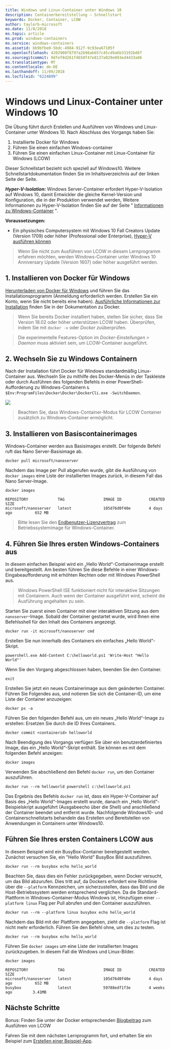 ```yaml
---
title: Windows und Linux-Container unter Windows 10
description: Containerbereitstellung – Schnellstart
keywords: Docker, Container, LCOW
author: taylorb-microsoft
ms.date: 11/8/2018
ms.topic: article
ms.prod: windows-containers
ms.service: windows-containers
ms.assetid: bb9bfbe0-5bdc-4984-912f-9c93ea67105f
ms.openlocfilehash: 4202908f8797a2b98ab657c45cd9a6b33191bd6f
ms.sourcegitcommit: 9dfef8d261f4650f47e8137a029e893ed4433a86
ms.translationtype: MT
ms.contentlocale: de-DE
ms.lasthandoff: 11/09/2018
ms.locfileid: "6224899"
---
```

# <a name="windows-and-linux-containers-on-windows-10"></a>Windows und Linux-Container unter Windows 10

Die Übung führt durch Erstellen und Ausführen von Windows und Linux-Container unter Windows 10. Nach Abschluss des Vorgangs haben Sie:

1. Installierte Docker für Windows
2. Führen Sie einen einfachen Windows-container
3. Führen Sie einen einfachen Linux-Container mit Linux-Container für Windows (LCOW)

Dieser Schnellstart bezieht sich speziell auf Windows10. Weitere Schnellstartdokumentation finden Sie im Inhaltsverzeichnis auf der linken Seite der Seite.

***Hyper-V-Isolation:*** Windows Server-Container erfordert Hyper-V-Isolation auf Windows 10, damit Entwickler die gleiche Kernel-Version und Konfiguration, die in der Produktion verwendet werden, Weitere Informationen zu Hyper-V-Isolation finden Sie auf der Seite " [Informationen zu Windows-Container](../about/index.md) ".

**Voraussetzungen:**

- Ein physisches Computersystem mit Windows 10 Fall Creators Update (Version 1709) oder höher (Professional oder Enterprise), [Hyper-V ausführen können](https://docs.microsoft.com/en-us/virtualization/hyper-v-on-windows/reference/hyper-v-requirements)

> Wenn Sie nicht zum Ausführen von LCOW in diesem Lernprogramm erfahren möchten, werden Windows-Container unter Windows 10 Anniversary Update (Version 1607) oder höher ausgeführt werden.

## <a name="1-install-docker-for-windows"></a>1. Installieren von Docker für Windows

[Herunterladen von Docker für Windows](https://store.docker.com/editions/community/docker-ce-desktop-windows) und führen Sie das Installationsprogramm (Anmeldung erforderlich werden. Erstellen Sie ein Konto, wenn Sie nicht bereits eine haben). [Ausführliche Informationen zur Installation](https://docs.docker.com/docker-for-windows/install) finden Sie in der Dokumentation zu Docker.

> Wenn Sie bereits Docker installiert haben, stellen Sie sicher, dass Sie Version 18.02 oder höher unterstützen LCOW haben. Überprüfen, indem Sie mit `docker -v` oder *Docker zu*überprüfen.

> Die experimentelle Features-Option im *Docker-Einstellungen > Daemon* muss aktiviert sein, um LCOW-Container ausgeführt.

## <a name="2-switch-to-windows-containers"></a>2. Wechseln Sie zu Windows Containern

Nach der Installation führt Docker für Windows standardmäßig Linux-Container aus. Wechseln Sie zu mithilfe des Docker-Menüs in der Taskleiste oder durch Ausführen des folgenden Befehls in einer PowerShell-Aufforderung zu Windows-Containern `& $Env:ProgramFiles\Docker\Docker\DockerCli.exe -SwitchDaemon`.

![](./media/docker-for-win-switch.png)
> Beachten Sie, dass Windows-Container-Modus für LCOW Container zusätzlich zu Windows-Container ermöglicht.

## <a name="3-install-base-container-images"></a>3. Installieren von Basiscontainerimages

Windows-Container werden aus Basisimages erstellt. Der folgende Befehl ruft das Nano Server-Basisimage ab.

```
docker pull microsoft/nanoserver
```

Nachdem das Image per Pull abgerufen wurde, gibt die Ausführung von `docker images` eine Liste der installierten Images zurück, in diesem Fall das Nano Server-Image.

```
docker images

REPOSITORY             TAG                 IMAGE ID            CREATED             SIZE
microsoft/nanoserver   latest              105d76d0f40e        4 days ago          652 MB
```

> Bitte lesen Sie den [Endbenutzer-Lizenzvertrag](../images-eula.md) zum Betriebssystemimage für Windows-Container.

## <a name="4-run-your-first-windows-container"></a>4. Führen Sie Ihres ersten Windows-Containers aus

In diesem einfachen Beispiel wird ein „Hello World“-Containerimage erstellt und bereitgestellt. Am besten führen Sie diese Befehle in einer Windows-Eingabeaufforderung mit erhöhten Rechten oder mit Windows PowerShell aus.
> Windows PowerShell ISE funktioniert nicht für interaktive Sitzungen mit Containern. Auch wenn der Container ausgeführt wird, scheint die Ausführung angehalten zu sein.

Starten Sie zuerst einen Container mit einer interaktiven Sitzung aus dem `nanoserver`-Image. Sobald der Container gestartet wurde, wird Ihnen eine Befehlsshell für den Inhalt des Containers angezeigt.  

```
docker run -it microsoft/nanoserver cmd
```

Erstellen Sie nun innerhalb des Containers ein einfaches „Hello World“-Skript.

```
powershell.exe Add-Content C:\helloworld.ps1 'Write-Host "Hello World"'
```   

Wenn Sie den Vorgang abgeschlossen haben, beenden Sie den Container.

```
exit
```

Erstellen Sie jetzt ein neues Containerimage aus dem geänderten Container. Führen Sie Folgendes aus, und notieren Sie sich die Container-ID, um eine Liste der Container anzuzeigen:

```
docker ps -a
```

Führen Sie den folgenden Befehl aus, um ein neues „Hello World“-Image zu erstellen: Ersetzen Sie <containerid> durch die ID Ihres Containers.

```
docker commit <containerid> helloworld
```

Nach Beendigung des Vorgangs verfügen Sie über ein benutzerdefiniertes Image, das ein „Hello World“-Skript enthält. Sie können es mit dem folgenden Befehl anzeigen:

```
docker images
```

Verwenden Sie abschließend den Befehl `docker run`, um den Container auszuführen.

```
docker run --rm helloworld powershell c:\helloworld.ps1
```

Das Ergebnis des Befehls `docker run` ist, dass ein Hyper-V-Container auf Basis des „Hello World“-Images erstellt wurde, danach ein „Hello World“-Beispielskript ausgeführt (Ausgabeecho über die Shell) und anschließend der Container beendet und entfernt wurde.
Nachfolgende Windows10- und Containerschnellstarts behandeln das Erstellen und Bereitstellen von Anwendungen in Containern unter Windows10.

## <a name="run-your-first-lcow-container"></a>Führen Sie Ihres ersten Containers LCOW aus

In diesem Beispiel wird ein BusyBox-Container bereitgestellt werden. Zunächst versuchen Sie, ein "Hello World" BusyBox Bild auszuführen.

```
docker run --rm busybox echo hello_world
```

Beachten Sie, dass dies ein Fehler zurückgegeben, wenn Docker versucht, um das Bild abzurufen. Dies tritt auf, da Dockers erfordert eine Richtlinie über die `--platform` Kennzeichen, um sicherzustellen, dass das Bild und die Host-Betriebssystem werden entsprechend verglichen. Da die Standard-Plattform in Windows-Container-Modus Windows ist, Hinzufügen einer `--platform linux` Flag per Pull abrufen und den Container auszuführen.

```
docker run --rm --platform linux busybox echo hello_world
```

Nachdem das Bild mit der Plattform angegeben, zieht die `--platform` Flag ist nicht mehr erforderlich. Führen Sie den Befehl ohne, um dies zu testen.

```
docker run --rm busybox echo hello_world
```

Führen Sie `docker images` um eine Liste der installierten Images zurückzugeben. In diesem Fall die Windows und Linux-Bilder.

```
docker images

REPOSITORY             TAG                 IMAGE ID            CREATED             SIZE
microsoft/nanoserver   latest              105d76d0f40e        4 days ago          652 MB
busybox                latest              59788edf1f3e        4 weeks ago         3.41MB
```

## <a name="next-steps"></a>Nächste Schritte

Bonus: Finden Sie unter der Docker entsprechenden [Blogbeitrag](https://blog.docker.com/2018/02/docker-for-windows-18-02-with-windows-10-fall-creators-update/) zum Ausführen von LCOW

Fahren Sie mit dem nächsten Lernprogramm fort, und erhalten Sie ein Beispiel zum [Erstellen einer Beispiel-App](./building-sample-app.md).
